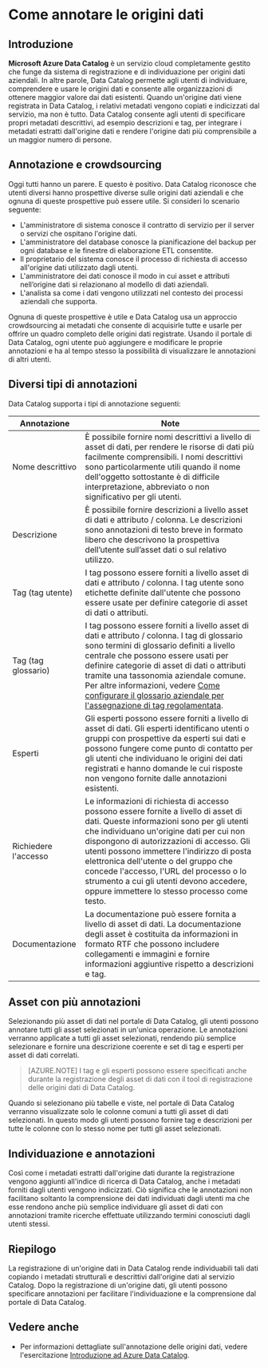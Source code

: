 <properties
   pageTitle="Come annotare le origini dati | Microsoft Azure"
   description="Articolo sulle procedure di annotazione di asset di dati nel catalogo di dati di Azure, compresi esperti, tag, descrizioni e nomi descrittivi."
   services="data-catalog"
   documentationCenter=""
   authors="steelanddata"
   manager="NA"
   editor=""
   tags=""/> 
<tags
   ms.service="data-catalog"
   ms.devlang="NA"
   ms.topic="article"
   ms.tgt_pltfrm="NA"
   ms.workload="data-catalog"
   ms.date="09/21/2016"
   ms.author="maroche"/> 


# Come annotare le origini dati

## Introduzione
**Microsoft Azure Data Catalog** è un servizio cloud completamente gestito che funge da sistema di registrazione e di individuazione per origini dati aziendali. In altre parole, Data Catalog permette agli utenti di individuare, comprendere e usare le origini dati e consente alle organizzazioni di ottenere maggior valore dai dati esistenti. Quando un'origine dati viene registrata in Data Catalog, i relativi metadati vengono copiati e indicizzati dal servizio, ma non è tutto. Data Catalog consente agli utenti di specificare propri metadati descrittivi, ad esempio descrizioni e tag, per integrare i metadati estratti dall'origine dati e rendere l'origine dati più comprensibile a un maggior numero di persone.

## Annotazione e crowdsourcing
Oggi tutti hanno un parere. E questo è positivo. Data Catalog riconosce che utenti diversi hanno prospettive diverse sulle origini dati aziendali e che ognuna di queste prospettive può essere utile. Si consideri lo scenario seguente:

* L'amministratore di sistema conosce il contratto di servizio per il server o servizi che ospitano l'origine dati.
* L'amministratore del database conosce la pianificazione del backup per ogni database e le finestre di elaborazione ETL consentite.
* Il proprietario del sistema conosce il processo di richiesta di accesso all'origine dati utilizzato dagli utenti.
* L'amministratore dei dati conosce il modo in cui asset e attributi nell’origine dati si relazionano al modello di dati aziendali.
* L'analista sa come i dati vengono utilizzati nel contesto dei processi aziendali che supporta.

Ognuna di queste prospettive è utile e Data Catalog usa un approccio crowdsourcing ai metadati che consente di acquisirle tutte e usarle per offrire un quadro completo delle origini dati registrate. Usando il portale di Data Catalog, ogni utente può aggiungere e modificare le proprie annotazioni e ha al tempo stesso la possibilità di visualizzare le annotazioni di altri utenti.

## Diversi tipi di annotazioni
Data Catalog supporta i tipi di annotazione seguenti:

| Annotazione | Note |
|----------------|-----------------------------------------------------------------------------------------------------------------------------------------------------------------------------------------------------------------------------------------------------------------------------------------------------------------------------------------------------------------|
| Nome descrittivo | È possibile fornire nomi descrittivi a livello di asset di dati, per rendere le risorse di dati più facilmente comprensibili. I nomi descrittivi sono particolarmente utili quando il nome dell'oggetto sottostante è di difficile interpretazione, abbreviato o non significativo per gli utenti. |
| Descrizione | È possibile fornire descrizioni a livello asset di dati e attributo / colonna. Le descrizioni sono annotazioni di testo breve in formato libero che descrivono la prospettiva dell’utente sull’asset dati o sul relativo utilizzo. |
| Tag (tag utente) | I tag possono essere forniti a livello asset di dati e attributo / colonna. I tag utente sono etichette definite dall'utente che possono essere usate per definire categorie di asset di dati o attributi. |
| Tag (tag glossario) | I tag possono essere forniti a livello asset di dati e attributo / colonna. I tag di glossario sono termini di glossario definiti a livello centrale che possono essere usati per definire categorie di asset di dati o attributi tramite una tassonomia aziendale comune. Per altre informazioni, vedere [Come configurare il glossario aziendale per l'assegnazione di tag regolamentata](data-catalog-how-to-business-glossary.md). |
| Esperti | Gli esperti possono essere forniti a livello di asset di dati. Gli esperti identificano utenti o gruppi con prospettive da esperti sui dati e possono fungere come punto di contatto per gli utenti che individuano le origini dei dati registrati e hanno domande le cui risposte non vengono fornite dalle annotazioni esistenti. |
| Richiedere l'accesso | Le informazioni di richiesta di accesso possono essere fornite a livello di asset di dati. Queste informazioni sono per gli utenti che individuano un'origine dati per cui non dispongono di autorizzazioni di accesso. Gli utenti possono immettere l'indirizzo di posta elettronica dell'utente o del gruppo che concede l'accesso, l'URL del processo o lo strumento a cui gli utenti devono accedere, oppure immettere lo stesso processo come testo. |
| Documentazione | La documentazione può essere fornita a livello di asset di dati. La documentazione degli asset è costituita da informazioni in formato RTF che possono includere collegamenti e immagini e fornire informazioni aggiuntive rispetto a descrizioni e tag. |


## Asset con più annotazioni
Selezionando più asset di dati nel portale di Data Catalog, gli utenti possono annotare tutti gli asset selezionati in un'unica operazione. Le annotazioni verranno applicate a tutti gli asset selezionati, rendendo più semplice selezionare e fornire una descrizione coerente e set di tag e esperti per asset di dati correlati.

> [AZURE.NOTE] I tag e gli esperti possono essere specificati anche durante la registrazione degli asset di dati con il tool di registrazione delle origini dati di Data Catalog.

Quando si selezionano più tabelle e viste, nel portale di Data Catalog verranno visualizzate solo le colonne comuni a tutti gli asset di dati selezionati. In questo modo gli utenti possono fornire tag e descrizioni per tutte le colonne con lo stesso nome per tutti gli asset selezionati.

## Individuazione e annotazioni
Così come i metadati estratti dall'origine dati durante la registrazione vengono aggiunti all'indice di ricerca di Data Catalog, anche i metadati forniti dagli utenti vengono indicizzati. Ciò significa che le annotazioni non facilitano soltanto la comprensione dei dati individuati dagli utenti ma che esse rendono anche più semplice individuare gli asset di dati con annotazioni tramite ricerche effettuate utilizzando termini conosciuti dagli utenti stessi.

## Riepilogo
La registrazione di un'origine dati in Data Catalog rende individuabili tali dati copiando i metadati strutturali e descrittivi dall'origine dati al servizio Catalog. Dopo la registrazione di un'origine dati, gli utenti possono specificare annotazioni per facilitare l'individuazione e la comprensione dal portale di Data Catalog.

## Vedere anche
- Per informazioni dettagliate sull'annotazione delle origini dati, vedere l'esercitazione [Introduzione ad Azure Data Catalog](data-catalog-get-started.md).

<!---HONumber=AcomDC_0921_2016-->